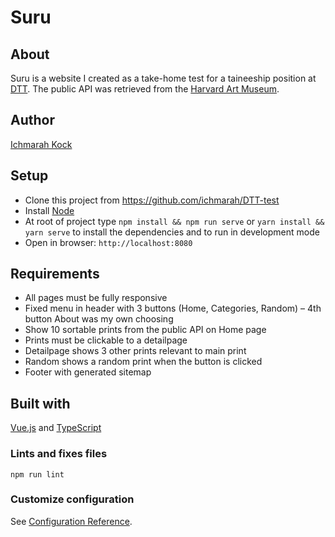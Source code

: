 # Suru

## About
Suru is a website I created as a take-home test for a taineeship position at [DTT](https://www.d-tt.nl/). The public API was retrieved from the [Harvard Art Museum](https://www.harvardartmuseums.org/).   

## Author
[Ichmarah Kock](https://www.linkedin.com/in/ichmarah)

## Setup
* Clone this project from https://github.com/ichmarah/DTT-test
* Install [Node](https://nodejs.org)
* At root of project type `npm install && npm run serve` or `yarn install && yarn serve`
 to install the dependencies and to run in development mode
* Open in browser: `http://localhost:8080`

## Requirements
* All pages must be fully responsive
* Fixed menu in header with 3 buttons (Home, Categories, Random) – 4th button About was my own choosing
* Show 10 sortable prints from the public API on Home page
* Prints must be clickable to a detailpage
* Detailpage shows 3 other prints relevant to main print
* Random shows a random print when the button is clicked
* Footer with generated sitemap

## Built with
[Vue.js](https://vuejs.org/) and [TypeScript](https://www.typescriptlang.org/)

### Lints and fixes files
```
npm run lint
```

### Customize configuration
See [Configuration Reference](https://cli.vuejs.org/config/).


